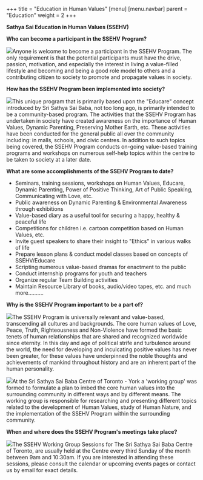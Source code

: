 +++
title = "Education in Human Values"
[menu]
	[menu.navbar]
		parent = "Education"
		weight = 2
+++

**Sathya Sai Education in Human Values (SSEHV)**

**Who can become a participant in the SSEHV Program?**

<img src="/img/education/education-in-human-values/pic1.jpg" class="align-right">Anyone is welcome to become a participant in the SSEHV Program. The only requirement is that the potential participants must have the drive, passion, motivation, and especially the interest in living a value-filled lifestyle and becoming and being a good role model to others and a contributing citizen to society to promote and propagate values in society.

**How has the SSEHV Program been implemented into society?**

<img src="/img/education/education-in-human-values/pic2.jpg" class="align-left">This unique program that is primarily based upon the "Educare" concept introduced by Sri Sathya Sai Baba, not too long ago, is primarily intended to be a community-based program. The activities that the SSEHV Program has undertaken in society have created awareness on the importance of Human Values, Dynamic Parenting, Preserving Mother Earth, etc. These activities have been conducted for the general public all over the community including: in malls, schools, and civic centres. In addition to such topics being covered, the SSEHV Program conducts on-going value-based training programs and workshops on numerous self-help topics within the centre to be taken to society at a later date.

**What are some accomplishments of the SSEHV Program to date?**

- Seminars, training sessions, workshops on Human Values, Educare, Dynamic Parenting, Power of Positive Thinking, Art of Public Speaking, Communicating with Love, etc.
- Public awareness on Dynamic Parenting & Environmental Awareness through exhibitions
- Value-based diary as a useful tool for securing a happy, healthy & peaceful life
- Competitions for children i.e. cartoon competition based on Human Values, etc.
- Invite guest speakers to share their insight to "Ethics" in various walks of life
- Prepare lesson plans & conduct model classes based on concepts of SSEHV/Educare
- Scripting numerous value-based dramas for enactment to the public
- Conduct internship programs for youth and teachers
- Organize regular Team Building activities
- Maintain Resource Library of books, audio/video tapes, etc. and much more..........

**Why is the SSEHV Program important to be a part of?**

<img src="/img/education/education-in-human-values/pic3.jpg" class="align-right">The SSEHV Program is universally relevant and value-based, transcending all cultures and backgrounds. The core human values of Love, Peace, Truth, Righteousness and Non-Violence have formed the basic tenets of human relationships that are shared and recognized worldwide since eternity. In this day and age of political strife and turbulence around the world, the need for developing and inculcating positive values has never been greater, for these values have underpinned the noble thoughts and achievements of mankind throughout history and are an inherent part of the human personality.

<img src="/img/education/education-in-human-values/pic4.jpg" class="align-left">At the Sri Sathya Sai Baba Centre of Toronto - York a 'working group' was formed to formulate a plan to imbed the core human values into the surrounding community in different ways and by different means. The working group is responsible for researching and presenting different topics related to the development of Human Values, study of Human Nature, and the implementation of the SSEHV Program within the surrounding community.

**When and where does the SSEHV Program's meetings take place?**

<img src="/img/education/education-in-human-values/pic5.jpg" class="align-right">The SSEHV Working Group Sessions for The Sri Sathya Sai Baba Centre of Toronto, are usually held at the Centre every third Sunday of the month between 9am and 10:30am. If you are interested in attending these sessions, please consult the calendar or upcoming events pages or contact us by email for exact details.
